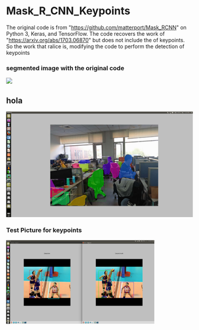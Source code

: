 # Mask_R_CNN_Keypoints
The original code is from "https://github.com/matterport/Mask_RCNN" on Python 3, Keras, and TensorFlow.
The code recovers the work of "https://arxiv.org/abs/1703.06870" but does not include the of keypoints.  
So the work that ralice is, modifying the code to perform the detection of keypoints

### segmented image with the original code
<img src="https://github.com/RodrigoGantier/Mask_R_CNN_Keypoints/blob/master/pictures/segmented_image.png" width="400">

## hola
![](pictures/segmented_image.png)


### Test Picture for keypoints
<img src="pictures/test_1.png" width="400">

